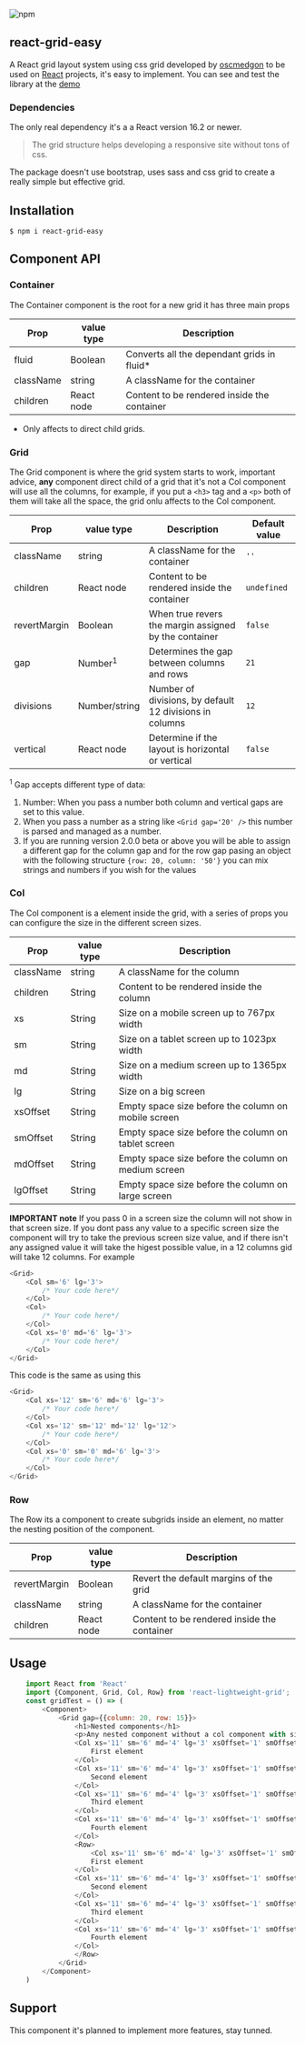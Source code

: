
![npm](https://img.shields.io/npm/dt/react-grid-easy?style=flat)
## react-grid-easy
A React grid layout system using css grid developed by [oscmedgon][2] to be used on [React][1] projects, it's easy to implement.
You can see and test the library at the [demo][3]
### Dependencies
The only real dependency it's a a React version 16.2 or newer.

> The grid structure helps developing a responsive site without tons of css.

The package doesn't use bootstrap, uses sass and css grid to create a really simple but effective grid.

## Installation
```$ npm i react-grid-easy```

## Component API

### Container
The Container component is the root for a new grid it has three main props


| Prop      	|  value type 	| Description                                 	|
|-----------	|-------------	|---------------------------------------------	|
| fluid     	| Boolean     	| Converts all the dependant grids in fluid*  	|
| className 	| string      	| A className for the container               	|
| children  	| React node  	| Content to be rendered inside the container 	|


* Only affects to direct child grids.

### Grid
The Grid component is where the grid system starts to work, important advice, **any** component direct child of a grid that it's not a Col component will use all the columns, for example, if you put a `<h3>` tag and a `<p>` both of them will take all the space, the grid onlu affects to the Col component.
    
    
| Prop      	|  value type       	| Description                                           	| Default value 	|
|-----------	|-------------------	|----------------------------------------------------------	|------------------	|
| className 	| string            	| A className for the container                         	| ```''```       	|
| children  	| React node        	| Content to be rendered inside the container           	| ```undefined```  	|
| revertMargin  | Boolean    	        | When true revers the margin assigned by the container 	| ```false```       |
| gap  	        | Number<sup>1</sup>    | Determines the gap between columns and rows           	| ```21```       	|
| divisions  	| Number/string        	| Number of divisions, by default 12 divisions in columns 	| ```12``` 	        |
| vertical  	| React node        	| Determine if the layout is horizontal or vertical     	| ```false```      	|

<sup>1</sup> Gap accepts different type of data:
1. Number: When you pass a number both column and vertical gaps are set to this value.
2. When you pass a number as a string like ```<Grid gap='20' />```  this number is parsed and managed as a number.
3. If you are running version 2.0.0 beta or above you will be able to assign a different gap for the column gap and for the row gap pasing an object with the following structure ```{row: 20, column: '50'}``` you can mix strings and numbers if you wish for the values
### Col
The Col component is a element inside the grid, with a series of props you can configure the size in the different screen sizes.

| Prop      	|  value type 	| Description                                 	       |
|-----------	|-------------	|----------------------------------------------------  |
| className 	| string      	| A className for the column               	           |
| children  	| String  	    | Content to be rendered inside the column 	           |
| xs  	        | String  	    | Size on a mobile screen up to 767px width            |
| sm  	        | String  	    | Size on a tablet screen up to 1023px width           |
| md  	        | String        | Size on a medium screen up to 1365px width           |
| lg  	        | String  	    | Size on a big screen                                 |
| xsOffset  	| String      	| Empty space size before the column on mobile screen  |
| smOffset  	| String      	| Empty space size before the column on tablet screen  |
| mdOffset  	| String  	    | Empty space size before the column on medium screen  |
| lgOffset  	| String      	| Empty space size before the column on large screen   |

**IMPORTANT note**
If you pass 0 in a screen size the column will not show in that screen size.
If you dont pass any value to a specific screen size the component will try to take the previous screen size value, and if there isn't any assigned value it will take the higest possible value, in a 12 columns gid will take 12 columns.
For example
```javascript
<Grid>
    <Col sm='6' lg='3'>
        /* Your code here*/
    </Col>
    <Col>
        /* Your code here*/
    </Col>
    <Col xs='0' md='6' lg='3'>
        /* Your code here*/
    </Col>
</Grid>
```
This code is the same as using this
```javascript
<Grid>
    <Col xs='12' sm='6' md='6' lg='3'>
        /* Your code here*/
    </Col>
    <Col xs='12' sm='12' md='12' lg='12'>
        /* Your code here*/
    </Col>
    <Col xs='0' sm='0' md='6' lg='3'>
        /* Your code here*/
    </Col>
</Grid>
```

### Row
The Row its a component to create subgrids inside an element, no matter the nesting position of the component.

| Prop      	|  value type 	| Description                                 	|
|-----------	|-------------	|---------------------------------------------	|
| revertMargin  | Boolean     	| Revert the default margins of the grid    	|
| className 	| string      	| A className for the container               	|
| children  	| React node  	| Content to be rendered inside the container 	|


## Usage
```javascript
    import React from 'React'
    import {Component, Grid, Col, Row} from 'react-lightweight-grid';
    const gridTest = () => (
        <Component>
            <Grid gap={{column: 20, row: 15}}>
                <h1>Nested components</h1>
                <p>Any nested component without a col component with size propierties fits all the grid</p>
                <Col xs='11' sm='6' md='4' lg='3' xsOffset='1' smOffset='3' mdOffset='4' lgOffset='1'>
                    First element
                </Col>
                <Col xs='11' sm='6' md='4' lg='3' xsOffset='1' smOffset='3' mdOffset='4' lgOffset='1'>
                    Second element
                </Col>
                <Col xs='11' sm='6' md='4' lg='3' xsOffset='1' smOffset='3' mdOffset='4' lgOffset='1'>
                    Third element
                </Col>
                <Col xs='11' sm='6' md='4' lg='3' xsOffset='1' smOffset='3' mdOffset='4' lgOffset='1'>
                    Fourth element
                </Col>
                <Row>
                    <Col xs='11' sm='6' md='4' lg='3' xsOffset='1' smOffset='3' mdOffset='4' lgOffset='1'>
                    First element
                </Col>
                <Col xs='11' sm='6' md='4' lg='3' xsOffset='1' smOffset='3' mdOffset='4' lgOffset='1'>
                    Second element
                </Col>
                <Col xs='11' sm='6' md='4' lg='3' xsOffset='1' smOffset='3' mdOffset='4' lgOffset='1'>
                    Third element
                </Col>
                <Col xs='11' sm='6' md='4' lg='3' xsOffset='1' smOffset='3' mdOffset='4' lgOffset='1'>
                    Fourth element
                </Col>
                </Row>
            </Grid>
        </Component>
    )

```

## Support
This component it's planned to implement more features, stay tunned.

[1]: https://facebook.github.io/react/
[2]: https://www.omwdesign.eu
[3]: https://grid.devosc.com
